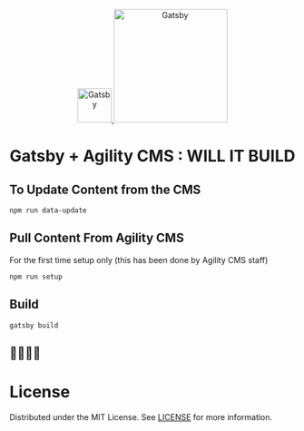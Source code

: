 <p align="center">
  <a href="https://gatsbyjs.org">
    <img alt="Gatsby" src="https://www.gatsbyjs.com/Gatsby-Monogram.svg" height="60" />
    <img alt="Gatsby" src="https://static.agilitycms.com/layout/img/logo-original.svg" width="200" />
  </a>
</p>
<h1 align="center">
  Gatsby + Agility CMS : WILL IT BUILD
</h1>

## To Update Content from the CMS

```shell
npm run data-update
```

## Pull Content From Agility CMS

For the first time setup only (this has been done by Agility CMS staff)

```shell
npm run setup
```

## Build

```shell
gatsby build
```

## 🎉🤘💖🖖

<a name="license"></a>

# License

Distributed under the MIT License. See [LICENSE](LICENSE) for more information.
